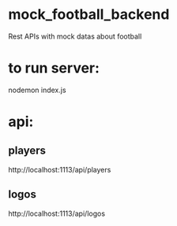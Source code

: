 # mock_football_backend
Rest APIs with mock datas about football

# to run server:
nodemon index.js

# api:
## players
http://localhost:1113/api/players

## logos
http://localhost:1113/api/logos
